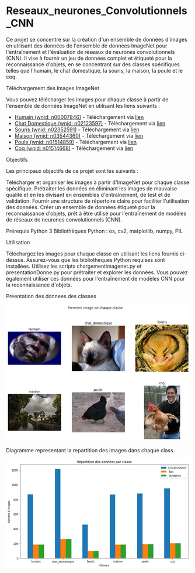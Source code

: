 # Reseaux_neurones_Convolutionnels_CNN

Ce projet se concentre sur la création d'un ensemble de données d'images en utilisant des données de l'ensemble de données ImageNet pour l'entraînement et l'évaluation de réseaux de neurones convolutionnels (CNN). Il vise à fournir un jeu de données complet et étiqueté pour la reconnaissance d'objets, en se concentrant sur des classes spécifiques telles que l'humain, le chat domestique, la souris, la maison, la poule et le coq.

Téléchargement des Images ImageNet

Vous pouvez télécharger les images pour chaque classe à partir de l'ensemble de données ImageNet en utilisant les liens suivants :



- [Humain (wnid: n00007846)](https://image-net.org/data/winter21_whole/n00007846.tar) - Téléchargement via [lien](https://image-net.org/data/winter21_whole/n00007846.tar)
- [Chat Domestique (wnid: n02123597)](https://image-net.org/data/winter21_whole/n02123597.tar) - Téléchargement via [lien](https://image-net.org/data/winter21_whole/n02123597.tar)
- [Souris (wnid: n02352591)](https://image-net.org/data/winter21_whole/n02352591.tar) - Téléchargement via [lien](https://image-net.org/data/winter21_whole/n02352591.tar)
- [Maison (wnid: n03544360)](https://image-net.org/data/winter21_whole/n03544360.tar) - Téléchargement via [lien](https://image-net.org/data/winter21_whole/n03544360.tar)
- [Poule (wnid: n01514859)](https://image-net.org/data/winter21_whole/n01514859.tar) - Téléchargement via [lien](https://image-net.org/data/winter21_whole/n01514859.tar)
- [Coq (wnid: n01514668)](https://image-net.org/data/winter21_whole/n01514668.tar) - Téléchargement via [lien](https://image-net.org/data/winter21_whole/n01514668.tar)


Objectifs

Les principaux objectifs de ce projet sont les suivants :

Télécharger et organiser les images à partir d'ImageNet pour chaque classe spécifique.
Prétraiter les données en éliminant les images de mauvaise qualité et en les divisant en ensembles d'entraînement, de test et de validation.
Fournir une structure de répertoire claire pour faciliter l'utilisation des données.
Créer un ensemble de données étiqueté pour la reconnaissance d'objets, prêt à être utilisé pour l'entraînement de modèles de réseaux de neurones convolutionnels (CNN).


Prérequis
Python 3
Bibliothèques Python : os, cv2, matplotlib, numpy, PIL

Utilisation

Téléchargez les images pour chaque classe en utilisant les liens fournis ci-dessus.
Assurez-vous que les bibliothèques Python requises sont installées.
Utilisez les scripts chargementimagenet.py et presentationDonne.py pour prétraiter et explorer les données.
Vous pouvez également utiliser ces données pour l'entraînement de modèles CNN pour la reconnaissance d'objets.

Preentation des donnees des classes

![Premiere Image de chaque classe](plot/premiereImaagedeChaqueClasse.png)

Diagramme representant la repartition des images dans chaque class

![Representation des donnee](plot/presentationDesClasse.png)
